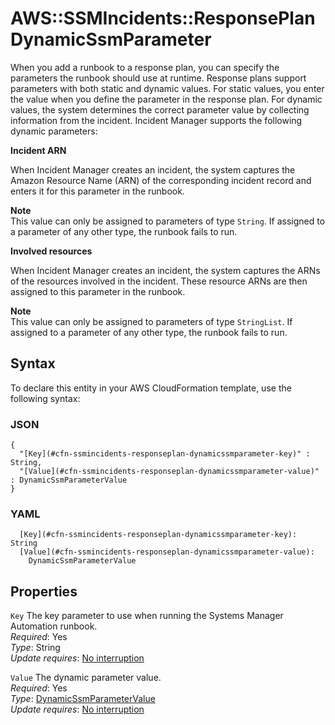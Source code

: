 # AWS::SSMIncidents::ResponsePlan DynamicSsmParameter<a name="aws-properties-ssmincidents-responseplan-dynamicssmparameter"></a>

When you add a runbook to a response plan, you can specify the parameters the runbook should use at runtime\. Response plans support parameters with both static and dynamic values\. For static values, you enter the value when you define the parameter in the response plan\. For dynamic values, the system determines the correct parameter value by collecting information from the incident\. Incident Manager supports the following dynamic parameters:

**Incident ARN**

When Incident Manager creates an incident, the system captures the Amazon Resource Name \(ARN\) of the corresponding incident record and enters it for this parameter in the runbook\.

**Note**  
This value can only be assigned to parameters of type `String`\. If assigned to a parameter of any other type, the runbook fails to run\. 

**Involved resources**

When Incident Manager creates an incident, the system captures the ARNs of the resources involved in the incident\. These resource ARNs are then assigned to this parameter in the runbook\. 

**Note**  
This value can only be assigned to parameters of type `StringList`\. If assigned to a parameter of any other type, the runbook fails to run\.

## Syntax<a name="aws-properties-ssmincidents-responseplan-dynamicssmparameter-syntax"></a>

To declare this entity in your AWS CloudFormation template, use the following syntax:

### JSON<a name="aws-properties-ssmincidents-responseplan-dynamicssmparameter-syntax.json"></a>

```
{
  "[Key](#cfn-ssmincidents-responseplan-dynamicssmparameter-key)" : String,
  "[Value](#cfn-ssmincidents-responseplan-dynamicssmparameter-value)" : DynamicSsmParameterValue
}
```

### YAML<a name="aws-properties-ssmincidents-responseplan-dynamicssmparameter-syntax.yaml"></a>

```
  [Key](#cfn-ssmincidents-responseplan-dynamicssmparameter-key): String
  [Value](#cfn-ssmincidents-responseplan-dynamicssmparameter-value): 
    DynamicSsmParameterValue
```

## Properties<a name="aws-properties-ssmincidents-responseplan-dynamicssmparameter-properties"></a>

`Key`  <a name="cfn-ssmincidents-responseplan-dynamicssmparameter-key"></a>
The key parameter to use when running the Systems Manager Automation runbook\.  
*Required*: Yes  
*Type*: String  
*Update requires*: [No interruption](https://docs.aws.amazon.com/AWSCloudFormation/latest/UserGuide/using-cfn-updating-stacks-update-behaviors.html#update-no-interrupt)

`Value`  <a name="cfn-ssmincidents-responseplan-dynamicssmparameter-value"></a>
The dynamic parameter value\.  
*Required*: Yes  
*Type*: [DynamicSsmParameterValue](aws-properties-ssmincidents-responseplan-dynamicssmparametervalue.md)  
*Update requires*: [No interruption](https://docs.aws.amazon.com/AWSCloudFormation/latest/UserGuide/using-cfn-updating-stacks-update-behaviors.html#update-no-interrupt)